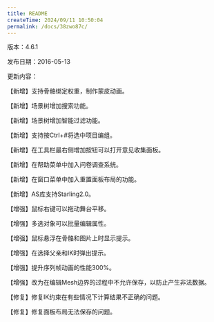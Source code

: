 ```yaml
---
title: README
createTime: 2024/09/11 10:50:04
permalink: /docs/38zwo87c/
---
```

版本：4.6.1

发布日期：2016-05-13

更新内容：

【新增】支持骨骼绑定权重，制作蒙皮动画。

【新增】场景树增加搜索功能。

【新增】场景树增加智能过滤功能。

【新增】支持按Ctrl+#将选中项目编组。

【新增】在工具栏最右侧增加按钮可以打开意见收集面板。

【新增】在帮助菜单中加入问卷调查系统。

【新增】在窗口菜单中加入重置面板布局的功能。

【新增】AS库支持Starling2.0。

【增强】鼠标右键可以拖动舞台平移。

【增强】多选对象可以批量编辑属性。

【增强】鼠标悬浮在骨骼和图片上时显示提示。

【增强】在选择父亲和IK时弹出提示。

【增强】提升序列帧动画的性能300%。

【增强】改为在编辑Mesh边界的过程中不允许保存，以防止产生非法数据。

【修复】修复IK约束在有些情况下计算结果不正确的问题。

【修复】修复面板布局无法保存的问题。